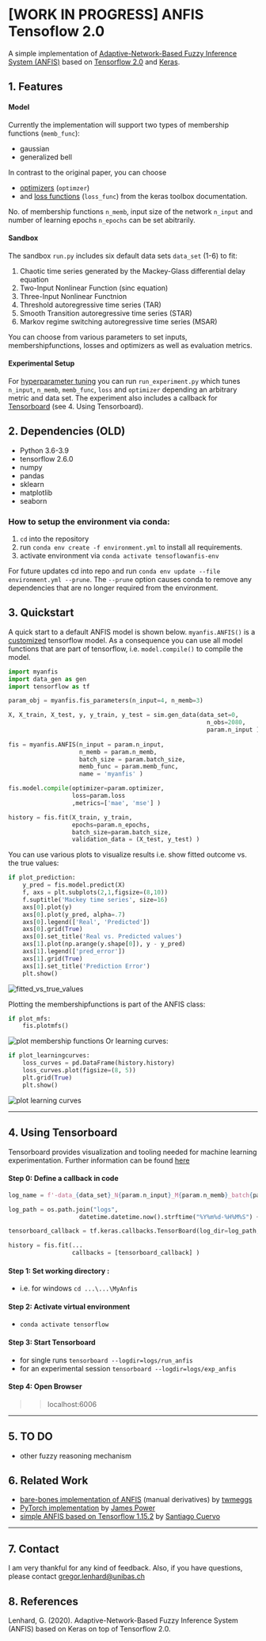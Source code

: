 # [WORK IN PROGRESS] ANFIS Tensoflow 2.0
A simple implementation of [Adaptive-Network-Based Fuzzy Inference System (ANFIS)](https://www.researchgate.net/publication/3113825_ANFIS_Adaptive-Network-based_Fuzzy_Inference_System) based on [Tensorflow 2.0](https://www.tensorflow.org/guide) and [Keras](https://keras.io/). 

## 1. Features
#### Model
Currently the implementation will support two types of membership functions (```memb_func```):
- gaussian
- generalized bell 

In contrast to the original paper, you can choose
- [optimizers](https://keras.io/optimizers/) (```optimzer```) 
- and [loss functions](https://keras.io/losses/) (```loss_func```)
from the keras toolbox documentation.

No. of membership functions ```n_memb```, input size of the network ```n_input``` and number of learning epochs ```n_epochs``` can be set abitrarily. 
#### Sandbox
The sandbox `run.py` includes six default data sets `data_set` (1-6) to fit:
1. Chaotic time series generated by the Mackey-Glass differential delay equation 
2. Two-Input Nonlinear Function (sinc equation)
3. Three-Input Nonlinear Functnion 
4. Threshold autoregressive time series (TAR) 
5. Smooth Transition autoregressive time series (STAR) 
6. Markov regime switching autoregressive time series (MSAR) 

You can choose from various parameters to set inputs, membershipfunctions, losses and optimizers as well as evaluation metrics. 

#### Experimental Setup
For [hyperparameter tuning](https://www.tensorflow.org/tensorboard/hyperparameter_tuning_with_hparams) you can run `run_experiment.py` which tunes `n_input`, `n_memb`, `memb_func`, `loss` and `optimizer` depending an arbitrary metric and data set. The experiment also includes a callback for [Tensorboard](https://www.tensorflow.org/tensorboard) (see 4. Using Tensorboard).
## 2. Dependencies (OLD)

- Python 3.6-3.9
- tensorflow 2.6.0 
- numpy
- pandas
- sklearn
- matplotlib
- seaborn

### How to setup the environment via conda:
1. `cd` into the repository
2. run `conda env create -f environment.yml` to install all requirements.
3. activate environment via `conda activate tensoflowanfis-env`

For future updates cd into repo and run `conda env update --file environment.yml --prune`.
The `--prune` option causes conda to remove any dependencies that are no longer required from the environment.


## 3. Quickstart
A quick start to a default ANFIS model is shown below. `myanfis.ANFIS()` is a [customized](https://www.tensorflow.org/guide/keras/custom_layers_and_models) tensorflow model. As a consequence you can use all model functions that are part of tensorflow, i.e. `model.compile()` to compile the model.

```python
import myanfis
import data_gen as gen
import tensorflow as tf

param_obj = myanfis.fis_parameters(n_input=4, n_memb=3)    

X, X_train, X_test, y, y_train, y_test = sim.gen_data(data_set=0,       # mackey
                                                        n_obs=2080,     
                                                        param.n_input ) # lagged inputs
                                                        
fis = myanfis.ANFIS(n_input = param.n_input,        
                    n_memb = param.n_memb, 
                    batch_size = param.batch_size, 
                    memb_func = param.memb_func,
                    name = 'myanfis' )

fis.model.compile(optimizer=param.optimizer, 
                  loss=param.loss 
                  ,metrics=['mae', 'mse'] )

history = fis.fit(X_train, y_train, 
                  epochs=param.n_epochs, 
                  batch_size=param.batch_size,
                  validation_data = (X_test, y_test) )  
```
You can use various plots to visualize results i.e. show fitted outcome vs. the true values:
```python
if plot_prediction:
    y_pred = fis.model.predict(X)
    f, axs = plt.subplots(2,1,figsize=(8,10))
    f.suptitle('Mackey time series', size=16)
    axs[0].plot(y)
    axs[0].plot(y_pred, alpha=.7)
    axs[0].legend(['Real', 'Predicted'])
    axs[0].grid(True)
    axs[0].set_title('Real vs. Predicted values')
    axs[1].plot(np.arange(y.shape[0]), y - y_pred)
    axs[1].legend(['pred_error'])
    axs[1].grid(True)
    axs[1].set_title('Prediction Error')
    plt.show()
```
![fitted_vs_true_values](https://raw.githubusercontent.com/gregorLen/MyAnfis/master/imgs/predictions.png?token=ALUKURIVSU56AKVY2V7H6LK6TVWG2)



Plotting the membershipfunctions is part of the ANFIS class:
```python
if plot_mfs:
    fis.plotmfs()
```
![plot membership functions](https://raw.githubusercontent.com/gregorLen/MyAnfis/master/imgs/memb_funcs.png?token=ALUKURJLOG5V44WOITIWZ2C6TVWGQ)
Or learning curves:
```python
if plot_learningcurves:
    loss_curves = pd.DataFrame(history.history)
    loss_curves.plot(figsize=(8, 5))
    plt.grid(True)
    plt.show()
``` 
![plot learning curves](https://raw.githubusercontent.com/gregorLen/MyAnfis/master/imgs/learning_curves.png?token=ALUKURMCJLQKGVXTFR4X4BK6TVWGI)




---
## 4. Using Tensorboard
Tensorboard provides visualization and tooling needed for machine learning experimentation. Further information can be found [here](https://www.tensorflow.org/tensorboard)
#### Step 0: Define a callback in code
```python
log_name = f'-data_{data_set}_N{param.n_input}_M{param.n_memb}_batch{param.batch_size}_{param.memb_func}_{param.optimizer}_{param.loss}'

log_path = os.path.join("logs", 
                    datetime.datetime.now().strftime("%Y%m%d-%H%M%S") + log_name )

tensorboard_callback = tf.keras.callbacks.TensorBoard(log_dir=log_path, histogram_freq=1)

history = fis.fit(...
                  callbacks = [tensorboard_callback] )  

```



#### Step 1: Set working directory : 
- i.e. for windows ```cd ...\...\MyAnfis```  

#### Step 2: Activate virtual environment
- ```conda activate tensorflow```

#### Step 3: Start Tensorboard
- for single runs ``` tensorboard --logdir=logs/run_anfis ```
- for an experimental session ```tensorboard --logdir=logs/exp_anfis```

#### Step 4: Open Browser
>> localhost:6006
---
## 5. TO DO
- other fuzzy reasoning mechanism
## 6. Related Work
- [bare-bones implementation of ANFIS](https://github.com/twmeggs/anfis) (manual derivatives) by [twmeggs](https://github.com/twmeggs) 
- [PyTorch implementation](https://github.com/jfpower/anfis-pytorch) by [James Power](http://www.cs.nuim.ie/~jpower/)
- [simple ANFIS based on Tensorflow 1.15.2](https://github.com/tiagoCuervo/TensorANFIS) by [Santiago Cuervo](https://github.com/tiagoCuervo)
---
## 7. Contact
I am very thankful for any kind of feedback. Also, if you have questions, please contact gregor.lenhard@unibas.ch


## 8. References
Lenhard, G. (2020). Adaptive-Network-Based Fuzzy Inference System (ANFIS) based on Keras on top of Tensorflow 2.0.
